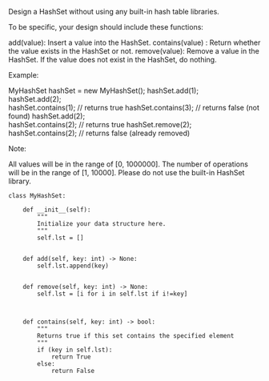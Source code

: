 Design a HashSet without using any built-in hash table libraries.

To be specific, your design should include these functions:

add(value): Insert a value into the HashSet. 
contains(value) : Return whether the value exists in the HashSet or not.
remove(value): Remove a value in the HashSet. If the value does not exist in the HashSet, do nothing.

Example:

MyHashSet hashSet = new MyHashSet();
hashSet.add(1);         
hashSet.add(2);         
hashSet.contains(1);    // returns true
hashSet.contains(3);    // returns false (not found)
hashSet.add(2);          
hashSet.contains(2);    // returns true
hashSet.remove(2);          
hashSet.contains(2);    // returns false (already removed)

Note:

All values will be in the range of [0, 1000000].
The number of operations will be in the range of [1, 10000].
Please do not use the built-in HashSet library.


```
class MyHashSet:

    def __init__(self):
        """
        Initialize your data structure here.
        """
        self.lst = []
        

    def add(self, key: int) -> None:
        self.lst.append(key)
        

    def remove(self, key: int) -> None:
        self.lst = [i for i in self.lst if i!=key]
       
        

    def contains(self, key: int) -> bool:
        """
        Returns true if this set contains the specified element
        """
        if (key in self.lst):
            return True
        else:
            return False
        
 
```
